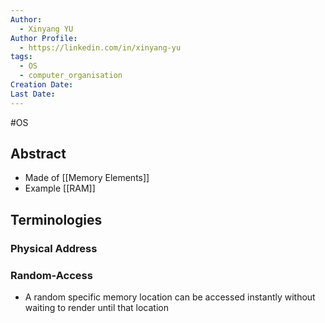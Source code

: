 ```yaml
---
Author:
  - Xinyang YU
Author Profile:
  - https://linkedin.com/in/xinyang-yu
tags:
  - OS
  - computer_organisation
Creation Date: 
Last Date:
---
```

#OS 
## Abstract
- Made of [[Memory Elements]]
- Example [[RAM]]


## Terminologies
### Physical Address

### Random-Access
- A random specific memory location can be accessed instantly without waiting to render until that location 